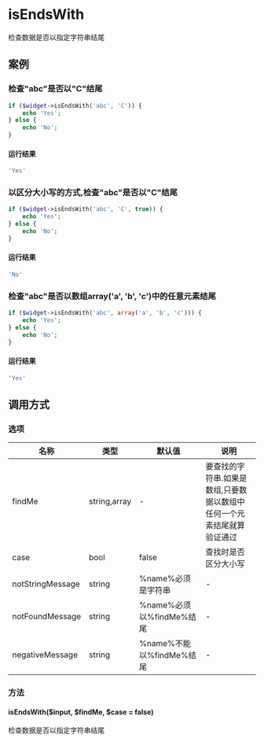 isEndsWith
==========

检查数据是否以指定字符串结尾

案例
----

### 检查"abc"是否以"C"结尾
```php
if ($widget->isEndsWith('abc', 'C')) {
    echo 'Yes';
} else {
    echo 'No';
}
```

#### 运行结果
```php
'Yes'
```

### 以区分大小写的方式,检查"abc"是否以"C"结尾
```php
if ($widget->isEndsWith('abc', 'C', true)) {
    echo 'Yes';
} else {
    echo 'No';
}
```

#### 运行结果
```php
'No'
```

### 检查"abc"是否以数组array('a', 'b', 'c')中的任意元素结尾
```php
if ($widget->isEndsWith('abc', array('a', 'b', 'c'))) {
    echo 'Yes';
} else {
    echo 'No';
}
```

#### 运行结果
```php
'Yes'
```

调用方式
--------

### 选项

| 名称                | 类型         | 默认值                   | 说明                                                                   |
|---------------------|--------------|--------------------------|------------------------------------------------------------------------|
| findMe              | string,array | -                        | 要查找的字符串.如果是数组,只要数据以数组中任何一个元素结尾就算验证通过 |
| case                | bool         | false                    | 查找时是否区分大小写                                                   |
| notStringMessage    | string       | %name%必须是字符串       | -                                                                      |
| notFoundMessage     | string       | %name%必须以%findMe%结尾 | -                                                                      |
| negativeMessage     | string       | %name%不能以%findMe%结尾 | -                                                                      |

### 方法

#### isEndsWith($input, $findMe, $case = false)
检查数据是否以指定字符串结尾